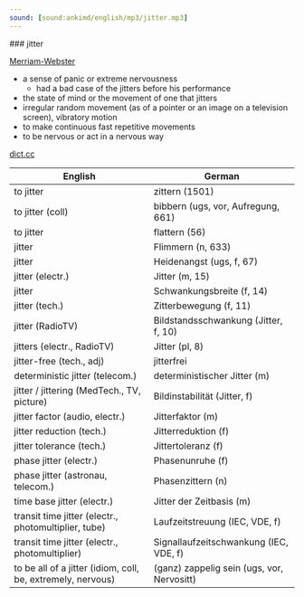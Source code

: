 ```yaml
---
sound: [sound:ankimd/english/mp3/jitter.mp3]
---
```


\### jitter

[Merriam-Webster](https://www.merriam-webster.com/dictionary/jitter)

- a sense of panic or extreme nervousness
    - had a bad case of the jitters before his performance
- the state of mind or the movement of one that jitters
- irregular random movement (as of a pointer or an image on a television screen), vibratory motion
- to make continuous fast repetitive movements
- to be nervous or act in a nervous way

[dict.cc](https://www.dict.cc/jitter)

| English        | German       |
| -------------- | ------------ |
| to jitter | zittern (1501) |
| to jitter (coll) | bibbern (ugs, vor, Aufregung, 661) |
| to jitter | flattern (56) |
| jitter | Flimmern (n, 633) |
| jitter | Heidenangst (ugs, f, 67) |
| jitter (electr.) | Jitter (m, 15) |
| jitter | Schwankungsbreite (f, 14) |
| jitter (tech.) | Zitterbewegung (f, 11) |
| jitter (RadioTV) | Bildstandsschwankung (Jitter, f, 10) |
| jitters (electr., RadioTV) | Jitter (pl, 8) |
| jitter-free (tech., adj) | jitterfrei |
| deterministic jitter <DJ> (telecom.) | deterministischer Jitter <DJ> (m) |
| jitter / jittering (MedTech., TV, picture) | Bildinstabilität (Jitter, f) |
| jitter factor (audio, electr.) | Jitterfaktor (m) |
| jitter reduction (tech.) | Jitterreduktion (f) |
| jitter tolerance (tech.) | Jittertoleranz (f) |
| phase jitter (electr.) | Phasenunruhe (f) |
| phase jitter (astronau, telecom.) | Phasenzittern (n) |
| time base jitter (electr.) | Jitter der Zeitbasis (m) |
| transit time jitter (electr., photomultiplier, tube) | Laufzeitstreuung (IEC, VDE, f) |
| transit time jitter (electr., photomultiplier) | Signallaufzeitschwankung (IEC, VDE, f) |
| to be all of a jitter (idiom, coll, be, extremely, nervous) | (ganz) zappelig sein (ugs, vor, Nervositt) |
